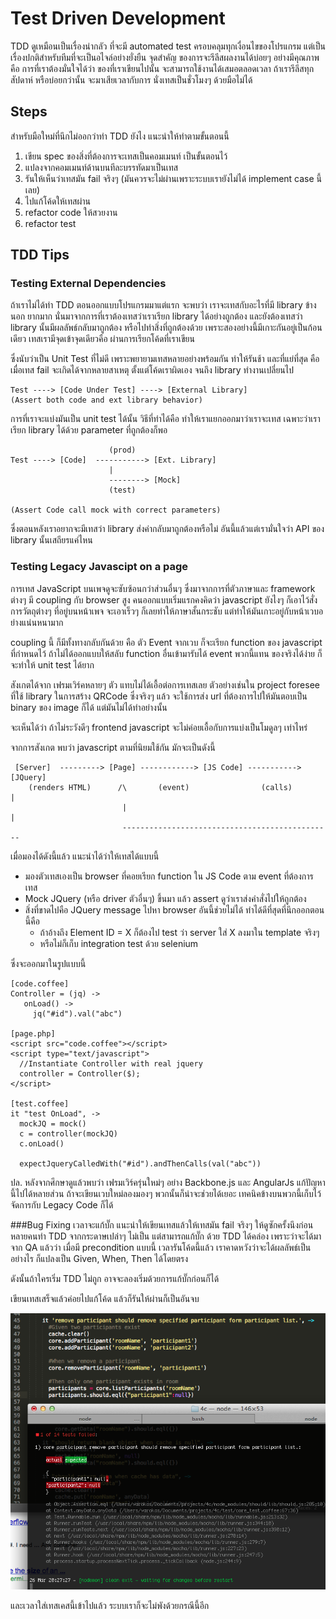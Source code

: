 Test Driven Development
===

TDD ดูเหมือนเป็นเรื่องน่ากลัว ที่จะมี automated test ครอบคลุมทุกเงื่อนไขของโปรแกรม แต่เป็นเรื่องปกติสำหรับทีมที่จะเป็นอไจล์อย่างยั่งยืน จุดสำคัญ
ของการจะรีลีสผลงานได้บ่อยๆ อย่างมีคุณภาพ คือ การที่เราต้องมั่นใจได้ว่า ของที่เราเขียนไปนั้น
จะสามารถใช้งานได้เสมอตลอดเวลา ถ้าเรารีลีสทุกสัปดาห์ หรือบ่อยกว่านั้น จะมาเสียเวลากับการ นั่งเทสเป็นชั่วโมงๆ ด้วยมือไม่ได้

Steps
---
สำหรับมือใหม่ที่นึกไม่ออกว่าทำ TDD ยังไง แนะนำให้ทำตามขั้นตอนนี้

1. เขียน spec ของสิ่งที่ต้องการจะเทสเป็นคอมเมนท์ เป็นขั้นตอนไว้
2. แปลงจากคอมเมนท์ด้านบนทีละบรรทัดมาเป็นเทส
3. รันให้เห็นว่าเทสมัน fail จริงๆ (มันควรจะไม่ผ่านเพราะระบบเรายังไม่ได้ implement case นี้เลย)
4. ไปแก้โค้ดให้เทสผ่าน
5. refactor code ให้สวยงาน
6. refactor test

TDD Tips
---

### Testing External Dependencies 
ถ้าเราไม่ได้ทำ TDD ตอนออกแบบโปรแกรมมาแต่แรก จะพบว่า เราจะเทสกับอะไรที่มี library ข้างนอก ยากมาก นั่นมาจากการที่เราต้องเทสว่าเราเรียก library ได้อย่างถูกต้อง และยังต้องเทสว่า library นั้นมีผลลัพธ์กลับมาถูกต้อง หรือไปทำสิ่งที่ถูกต้องด้วย เพราะสองอย่างนี้มีเกาะกันอยู่เป็นก้อนเดียว 
เทสเรามีจุดเข้าจุดเดียวคือ ผ่านการเรียกโค้ดที่เราเขียน

ซึ่งนับว่าเป็น Unit Test ที่ไม่ดี เพราะพยายามเทสหลายอย่างพร้อมกัน ทำให้รันช้า และที่แย่ที่สุด
คือ เมื่อเทส fail จะเกิดได้จากหลายสาเหตุ ตั้งแต่โค้ดเราผิดเอง จนถึง library ทำงานเปลี่ยนไป

                                      
    Test ----> [Code Under Test] ----> [External Library]
    (Assert both code and ext library behavior)

การที่เราจะแบ่งมันเป็น unit test ได้นั้น วิธีที่ทำได้คือ ทำให้เราแยกออกมาว่าเราจะเทส
เฉพาะว่าเราเรียก library ได้ด้วย parameter ที่ถูกต้องก็พอ

                          (prod)  
    Test ----> [Code]  -----------> [Ext. Library]
                          |
                          --------> [Mock]
                          (test)

    (Assert Code call mock with correct parameters)

ซึ่งตอนหลังเราอยากจะมีเทสว่า library ส่งค่ากลับมาถูกต้องหรือไม่ อันนี้แล้วแต่เรามั่นใจว่า API
ของ library นั้นเสถียรแค่ไหน

### Testing Legacy Javascipt on a page

การเทส JavaScript บนเพจดูจะซับซ้อนกว่าส่วนอื่นๆ ซึ่งมาจากการที่ตัวภาษาและ framework ต่างๆ มี coupling กับ browser สูง คนออกแบบเริ่มแรกคงคิดว่า javascript ยังไงๆ ก็เอาไว้สั่งการวัตถุต่างๆ
ที่อยู่บนหน้าเพจ จะเอาเร็วๆ ก็เลยทำให้ภาษาสั้นกระชับ แต่ทำให้มันเกาะอยู่กับหน้าเวบอย่างแน่นหนามาก

coupling นี้ ก็มีทั้งทางกลับกันด้วย คือ ตัว Event จากเวบ ก็จะเรียก function ของ javascript ที่กำหนดไว้ ถ้าไม่ได้ออกแบบให้สลับ function อื่นเข้ามารับได้ event พวกนี้แทน
ของจริงได้ง่าย ก็จะทำให้ unit test ได้ยาก

สังเกตได้จาก เฟรมเวิร์คหลายๆ ตัว แทบไม่ได้เอื้อต่อการเทสเลย ตัวอย่างเช่นใน project foresee ที่ใช้ library ในการสร้าง QRCode ซึ่งจริงๆ แล้ว จะใช้การส่ง url ที่ต้องการไปให้มันตอบเป็น binary ของ image ก็ได้ แต่มันไม่ได้ทำอย่างนั้น

จะเห็นได้ว่า ถ้าไม่ระวังดีๆ frontend javascript จะไม่ค่อยเอื้อกับการแบ่งเป็นโมดูลๆ เท่าไหร่ 

จากการสังเกต พบว่า javascript ตามที่นิยมใช้กัน มักจะเป็นดังนี้

     [Server]  ---------> [Page] ------------> [JS Code] -----------> [JQuery]
        (renders HTML)      /\       (event)                (calls)        |
                             |                                             |
                             -----------------------------------------------

เมื่อมองได้ดังนี้แล้ว แนะนำได้ว่าให้เทสได้แบบนี้
* มองตัวเทสเองเป็น browser ที่คอยเรียก function ใน JS Code ตาม event ที่ต้องการเทส
* Mock JQuery (หรือ driver ตัวอื่นๆ) ขึ้นมา แล้ว assert ดูว่าเราส่งคำสั่งไปให้ถูกต้อง
* สิ่งที่ขาดไปคือ JQuery message ไปหา browser อันนี้ช่วยไม่ได้ ทำได้ดีที่สุดที่นึกออกตอนนี้คือ
   * ถ้าอ้างถึง Element ID = X ก็ต้องไป test ว่า server ใส่ X ลงมาใน template จริงๆ
   * หรือไม่ก็เก็บ integration test ด้วย selenium

ซึ่งจะออกมาในรูปแบบนี้

    [code.coffee]
    Controller = (jq) ->
       onLoad() -> 
         jq("#id").val("abc")
    
    [page.php]
    <script src="code.coffee"></script> 
    <script type="text/javascript">
      //Instantiate Controller with real jquery
      controller = Controller($);
    </script>
    
    [test.coffee]
    it "test OnLoad", ->
      mockJQ = mock()
      c = controller(mockJQ)
      c.onLoad()

      expectJqueryCalledWith("#id").andThenCalls(val("abc"))

ปล. หลังจากศึกษาดูแล้วพบว่า เฟรมเวิร์ครุ่นใหม่ๆ อย่าง Backbone.js และ AngularJs แก้ปัญหานี้ไปได้หลายส่วน ถ้าจะเขียนเวบใหม่ลองมองๆ พวกนั้นก็น่าจะช่วยได้เยอะ เทคนิคข้างบนพวกนี้เก็บไว้จัดการกับ Legacy Code ก็ได้

###Bug Fixing
เวลาจะแก้บั๊ก แนะนำให้เขียนเทสแล้วให้เทสมัน fail จริงๆ ให้ดูซักครั้งนึงก่อน หลายคนทำ TDD จากกระดาษเปล่าๆ ไม่เป็น แต่สามารถแก้บั๊ก
ด้วย TDD ได้คล่อง เพราะว่าจะได้มาจาก QA แล้วว่า เมื่อมี precondition แบบนี้ เวลารันโค้ดนี้แล้ว เราคาดหวังว่าจะได้ผลลัพธ์เป็นอย่างไร
ก็แปลงเป็น Given, When, Then ได้โดยตรง

ดังนั้นถ้าใครเริ่ม TDD ไม่ถูก อาจจะลองเริ่มด้วยการแก้บั๊กก่อนก็ได้

เขียนเทสเสร็จแล้วค่อยไปแก้โค้ด แล้วก็รันให้ผ่านก็เป็นอันจบ

![Img](images/tdd_bug_fixes.png "TDD & Bug Fixes")

และเวลาใส่เทสเคสนี้เข้าไปแล้ว ระบบเราก็จะไม่พังด้วยกรณีนี้อีก




